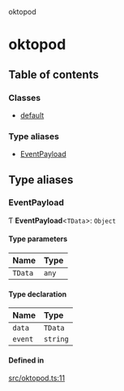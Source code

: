 oktopod

# oktopod

## Table of contents

### Classes

- [default](classes/default.md)

### Type aliases

- [EventPayload](README.md#eventpayload)

## Type aliases

### EventPayload

Ƭ **EventPayload**<`TData`\>: `Object`

#### Type parameters

| Name | Type |
| :------ | :------ |
| `TData` | `any` |

#### Type declaration

| Name | Type |
| :------ | :------ |
| `data` | `TData` |
| `event` | `string` |

#### Defined in

[src/oktopod.ts:11](https://github.com/ivandotv/oktopod/blob/8682c30/src/oktopod.ts#L11)
